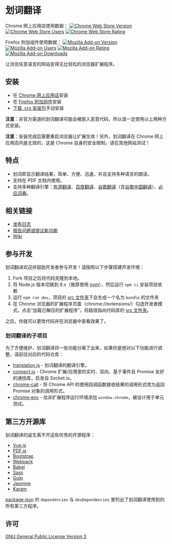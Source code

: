# 划词翻译

Chrome 网上应用店使用数据：
[![Chrome Web Store Version](https://img.shields.io/chrome-web-store/v/ikhdkkncnoglghljlkmcimlnlhkeamad.svg?style=flat-square&label=Chrome%20Web%20Store)](https://chrome.google.com/webstore/detail/ikhdkkncnoglghljlkmcimlnlhkeamad)
[![Chrome Web Store Users](https://img.shields.io/chrome-web-store/d/ikhdkkncnoglghljlkmcimlnlhkeamad.svg?style=flat-square&label=Users)](https://chrome.google.com/webstore/detail/ikhdkkncnoglghljlkmcimlnlhkeamad)
[![Chrome Web Store Rating](https://img.shields.io/chrome-web-store/rating/ikhdkkncnoglghljlkmcimlnlhkeamad.svg?style=flat-square&label=Rating)](https://chrome.google.com/webstore/detail/ikhdkkncnoglghljlkmcimlnlhkeamad)

Firefox 附加组件使用数据：
[![Mozilla Add-on Version](https://img.shields.io/amo/v/hcfy?style=flat-square&label=Mozilla%20Add-on)](https://addons.mozilla.org/zh-CN/firefox/addon/hcfy/)
[![Mozilla Add-on Users](https://img.shields.io/amo/users/hcfy?style=flat-square&label=Users)](https://addons.mozilla.org/zh-CN/firefox/addon/hcfy/)
[![Mozilla Add-on Rating](https://img.shields.io/amo/rating/hcfy?style=flat-square&label=Rating)](https://addons.mozilla.org/zh-CN/firefox/addon/hcfy/)
[![Mozilla Add-on Downloads](https://img.shields.io/amo/dw/hcfy?style=flat-square&label=Downloads)](https://addons.mozilla.org/zh-CN/firefox/addon/hcfy/)

让浏览任意语言的网站变得无比轻松的浏览器扩展程序。

## 安装

 - 在 [Chrome 网上应用店](https://chrome.google.com/webstore/detail/ikhdkkncnoglghljlkmcimlnlhkeamad)安装
 - 在 [Firefox 附加组件](https://addons.mozilla.org/zh-CN/firefox/addon/hcfy/)安装
 - [下载 .crx 安装包](https://github.com/Selection-Translator/crx-selection-translate/releases/latest)手动安装

**注意**：非官方渠道的划词翻译可能会被嵌入恶意代码，所以请一定使用以上两种方式安装。

**注意**：安装完成后需要重启浏览器让扩展生效！另外，划词翻译在 Chrome 网上应用店内是无效的，这是 Chrome 自身的安全限制，请在其他网站测试！

## 特点

 - 划词即显示翻译结果，简单、方便、迅速，并且支持多种语言的朗读。
 - 支持在 PDF 文档内使用。
 - 支持多种翻译引擎：[有道翻译](http://fanyi.youdao.com/)、[百度翻译](http://fanyi.baidu.com/)、[谷歌翻译](https://translate.google.com/)（含[谷歌中国翻译](http://translate.google.cn/)）、[必应词典](http://cn.bing.com/dict/)。

## 相关链接

 + [发布日志](https://github.com/Selection-Translator/crx-selection-translate/releases)
 + [报告问题或提议新功能](https://github.com/Selection-Translator/crx-selection-translate/issues/new)
 + [Wiki](https://github.com/Selection-Translator/crx-selection-translate/wiki)

## 参与开发

划词翻译欢迎并鼓励开发者参与开发！请按照以下步骤搭建开发环境：

 1. Fork 项目之后将代码克隆到本地。
 2. 将 Node.js 版本切换到 8.x（推荐使用 [nvm](https://github.com/nvm-sh/nvm)），然后运行 `npm ci` 安装项目依赖
 3. 运行 `npm run dev`，项目的 [src 文件夹](https://github.com/Selection-Translator/crx-selection-translate/tree/master/src)下会生成一个名为 `bundle` 的文件夹
 4. 在 Chrome 浏览器的扩展程序页面（chrome://extensions/）勾选开发者模式，点击“加载已解压的扩展程序”，将路径指向代码库的 [src 文件夹](https://github.com/Selection-Translator/crx-selection-translate/tree/master/src)。

之后，你就可以更改代码并在浏览器中查看效果了。

### 划词翻译的子项目

为了方便维护，划词翻译将一些功能分离了出来，如果你是想对以下功能进行调整，请前往对应的代码仓库：

 + [translation.js](https://github.com/Selection-Translator/translation.js) - 划词翻译的翻译引擎。
 + [connect.io](https://github.com/Selection-Translator/connect.io) - Chrome 扩展/应用里的实时、双向、基于事件且 Promise 友好的通信库，启发自 Socket.io。
 + [chrome-call](https://github.com/Selection-Translator/chrome-call) - 将 Chrome API 的使用回调函数接收结果的调用形式改为返回 Promise 对象的调用形式。
 + [chrome-env](https://github.com/Selection-Translator/chrome-env) - 给非扩展程序运行环境添加 `window.chrome`，被设计用于单元测试。

## 第三方开源库

划词翻译的诞生离不开这些优秀的开源程序：

 - [Vue.js](http://vuejs.org/)
 - [PDF.js](https://mozilla.github.io/pdf.js/)
 - [Bootstrap](http://getbootstrap.com/)
 - [Webpack](http://webpack.github.io/)
 - [Babel](http://babeljs.io/)
 - [Sass](http://sass-lang.com/)
 - [Gulp](http://gulpjs.com/)
 - [Jasmine](http://jasmine.github.io/)
 - [Karam](https://karma-runner.github.io/)

[package.json](https://github.com/Selection-Translator/crx-selection-translate/blob/master/package.json) 的 `dependencies` 与 `devDependencies` 里列出了划词翻译使用到的所有第三方程序。

## 许可

[GNU General Public License Version 3](https://www.gnu.org/licenses/gpl.html)
